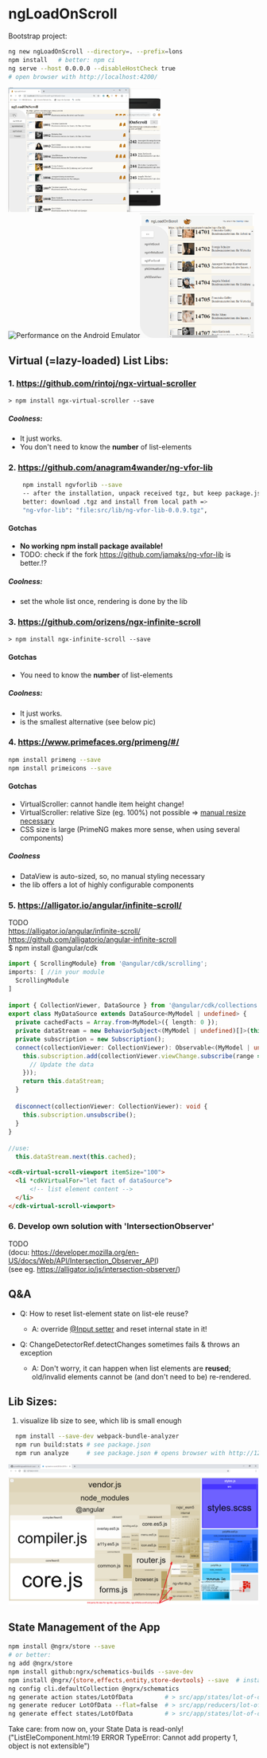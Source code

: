 # ngLoadOnScroll

Bootstrap project:
```sh
ng new ngLoadOnScroll --directory=. --prefix=lons
npm install   # better: npm ci
ng serve --host 0.0.0.0 --disableHostCheck true
# open browser with http://localhost:4200/
```

<img src="src/assets/ngloadonscroll.gif" height="250" title="on Desktop and on Mobile Device" /><img src="src/assets/ngloadonscroll.mobile.gif" height="250" title="Performance on the Android Emulator" /><img src="src/assets/ngloadonscroll.mobile.detection.gif" height="250" title="Switch between mobile and desktop view" />

## Virtual (=lazy-loaded) List Libs:

### 1.  https://github.com/rintoj/ngx-virtual-scroller
    > npm install ngx-virtual-scroller --save
##### Coolness:
  * It just works.
  * You don't need to know the **number** of list-elements
    
### 2. https://github.com/anagram4wander/ng-vfor-lib
  ```sh
      npm install ngvforlib --save
      -- after the installation, unpack received tgz, but keep package.json
      better: download .tgz and install from local path =>
      "ng-vfor-lib": "file:src/lib/ng-vfor-lib-0.0.9.tgz",
  ```
#### Gotchas
   * **No working npm install package available!**
   * TODO: check if the fork https://github.com/jamaks/ng-vfor-lib is better.!?
   
##### Coolness:
  * set the whole list once, rendering is done by the lib 
  
### 3. https://github.com/orizens/ngx-infinite-scroll
    > npm install ngx-infinite-scroll --save
#### Gotchas    
  * You need to know the **number** of list-elements

##### Coolness:
  * It just works.
  * is the smallest alternative (see below pic)

### 4. https://www.primefaces.org/primeng/#/
  ```sh
  npm install primeng --save
  npm install primeicons --save
  ```
#### Gotchas
   * VirtualScroller: cannot handle item height change!
   * VirtualScroller: relative Size (eg. 100%) not possible =>
      <a href="src/app/primeng-scroll/primeng-scroll.component.ts">manual resize necessary</a>
   * CSS size is large (PrimeNG makes more sense, when using several components)
##### Coolness
   * DataView is auto-sized, so, no manual styling necessary
   * the lib offers a lot of highly configurable components
   
### 5. https://alligator.io/angular/infinite-scroll/
TODO<br>
https://alligator.io/angular/infinite-scroll/<br>
https://github.com/alligatorio/angular-infinite-scroll<br>
$ npm install @angular/cdk
```ts
import { ScrollingModule} from '@angular/cdk/scrolling';
imports: [ //in your module
  ScrollingModule
]

import { CollectionViewer, DataSource } from '@angular/cdk/collections';
export class MyDataSource extends DataSource<MyModel | undefined> {
  private cachedFacts = Array.from<MyModel>({ length: 0 });
  private dataStream = new BehaviorSubject<(MyModel | undefined)[]>(this.cached);
  private subscription = new Subscription();
  connect(collectionViewer: CollectionViewer): Observable<(MyModel | undefined)[] | ReadonlyArray<MyModel | undefined>> {
    this.subscription.add(collectionViewer.viewChange.subscribe(range => {
      // Update the data
    }));
    return this.dataStream;
  }

  disconnect(collectionViewer: CollectionViewer): void {
    this.subscription.unsubscribe();
  }
}

//use:
  this.dataStream.next(this.cached);
```
```html
<cdk-virtual-scroll-viewport itemSize="100">
  <li *cdkVirtualFor="let fact of dataSource">
      <!-- list element content -->
  </li>
</cdk-virtual-scroll-viewport>
```

### 6. Develop own solution with 'IntersectionObserver'
TODO<br>
(docu: https://developer.mozilla.org/en-US/docs/Web/API/Intersection_Observer_API)<br>
(see eg. https://alligator.io/js/intersection-observer/)<br>


## Q&A
   * Q: How to reset list-element state on list-ele reuse?
      * A: override <a href="src/app/list-ele/list-ele.component.ts">@Input setter</a> and reset internal state in it!
      
   * Q: ChangeDetectorRef.detectChanges sometimes fails & throws an exception
      * A: Don't worry, it can happen when list elements are **reused**; old/invalid elements cannot be (and don't need to be) re-rendered.  
  
## Lib Sizes:
1. visualize lib size to see, which lib is small enough
```sh
  npm install --save-dev webpack-bundle-analyzer
  npm run build:stats # see package.json
  npm run analyze     # see package.json # opens browser with http://127.0.0.1:8888/
```

<img src="src/assets/ngloadonscroll.libsizes.png" width="550px" />

## State Management of the App
```sh
npm install @ngrx/store --save
# or better:
ng add @ngrx/store
npm install github:ngrx/schematics-builds --save-dev
npm install @ngrx/{store,effects,entity,store-devtools} --save  # install them on-by-one
ng config cli.defaultCollection @ngrx/schematics
ng generate action states/LotOfData         # > src/app/states/lot-of-data.actions.ts
ng generate reducer LotOfData --flat=false  # > src/app/reducers/lot-of-data.reducer.ts   # no --module
ng generate effect states/LotOfData         # > src/app/states/lot-of-data.effects.ts     # no --module
```
Take care: from now on, your State Data is read-only! 
("ListEleComponent.html:19 ERROR TypeError: Cannot add property 1, object is not extensible")
